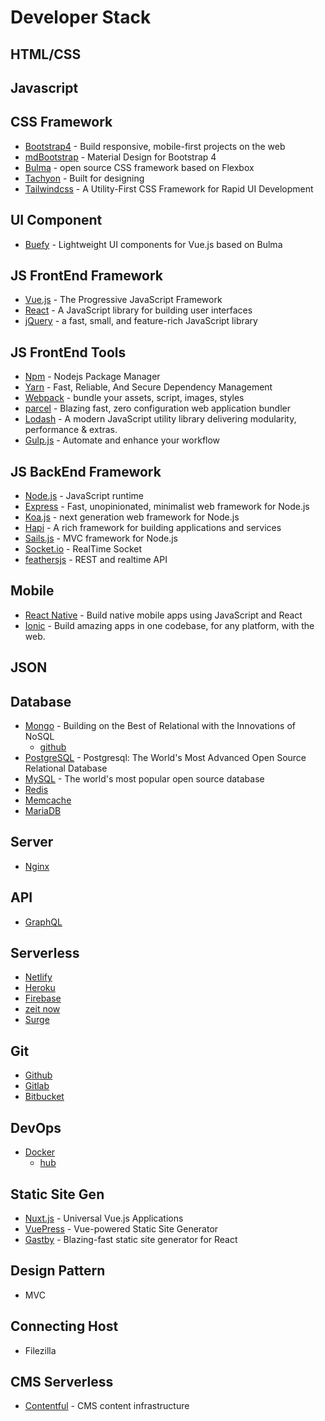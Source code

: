 # Developer Stack

## HTML/CSS

## Javascript

## CSS Framework

* [Bootstrap4](https://getbootstrap.com/) - Build responsive, mobile-first projects on the web
* [mdBootstrap](https://mdbootstrap.com/) - Material Design for Bootstrap 4
* [Bulma](https://bulma.io/) - open source CSS framework based on Flexbox
* [Tachyon](http://tachyons.io/) - Built for designing
* [Tailwindcss](https://tailwindcss.com/) - A Utility-First CSS Framework for Rapid UI Development

## UI Component

* [Buefy](https://buefy.github.io/#/) - Lightweight UI components for Vue.js based on Bulma

## JS FrontEnd Framework

* [Vue.js](https://vuejs.org/) - The Progressive JavaScript Framework
* [React](https://reactjs.org/) - A JavaScript library for building user interfaces
* [jQuery](https://jquery.com/) - a fast, small, and feature-rich JavaScript library

## JS FrontEnd Tools

* [Npm](https://www.npmjs.com/) - Nodejs Package Manager
* [Yarn](https://yarnpkg.com/en/) - Fast, Reliable, And Secure Dependency Management
* [Webpack](https://webpack.js.org/) - bundle your assets, script, images, styles
* [parcel](https://parceljs.org/) - Blazing fast, zero configuration web application bundler
* [Lodash](https://lodash.com/) - A modern JavaScript utility library delivering modularity, performance & extras.
* [Gulp.js](https://gulpjs.com/) - Automate and enhance your workflow

## JS BackEnd Framework

* [Node.js](https://nodejs.org/en/) - JavaScript runtime
* [Express](https://expressjs.com/) - Fast, unopinionated, minimalist web framework for Node.js
* [Koa.js](https://koajs.com/) - next generation web framework for Node.js
* [Hapi](https://hapijs.com/) - A rich framework for building applications and services
* [Sails.js](https://sailsjs.com/) - MVC framework for Node.js
* [Socket.io](https://socket.io/) - RealTime Socket
* [feathersjs](https://feathersjs.com/) - REST and realtime API

## Mobile

* [React Native](https://facebook.github.io/react-native/) - Build native mobile apps using JavaScript and React
* [Ionic](https://ionicframework.com/) - Build amazing apps in one codebase, for any platform, with the web.

## JSON

## Database

* [Mongo](https://www.mongodb.com/) - Building on the Best of Relational with the Innovations of NoSQL
  * [github](https://github.com/mongodb/mongo)
* [PostgreSQL](https://www.postgresql.org/) - Postgresql: The World's Most Advanced Open Source Relational Database
* [MySQL](https://www.mysql.com/) - The world's most popular open source database
* [Redis](https://redis.io/)
* [Memcache](https://memcached.org/)
* [MariaDB](https://mariadb.org/)

## Server

* [Nginx](https://www.nginx.com/)

## API

* [GraphQL](https://graphql.org/)

## Serverless

* [Netlify](https://www.netlify.com/)
* [Heroku](https://www.heroku.com/)
* [Firebase](https://firebase.google.com/)
* [zeit now](https://zeit.co/now)
* [Surge](http://surge.sh/)

## Git

* [Github](https://github.com/)
* [Gitlab](https://about.gitlab.com/)
* [Bitbucket](https://bitbucket.org/)

## DevOps

* [Docker](https://www.docker.com/)
  * [hub](https://hub.docker.com/)

## Static Site Gen

* [Nuxt.js](https://nuxtjs.org/) - Universal Vue.js Applications
* [VuePress](https://vuepress.vuejs.org/) - Vue-powered Static Site Generator
* [Gastby](https://www.gatsbyjs.org/) - Blazing-fast static site generator for React

## Design Pattern

* MVC

## Connecting Host

* Filezilla

## CMS Serverless

* [Contentful](https://www.contentful.com/) - CMS content infrastructure
